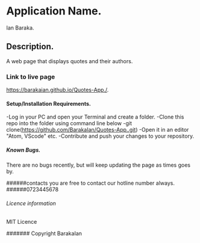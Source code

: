 # Application Name.
Ian Baraka.
## Description.
A web page that displays  quotes and their authors. 
### Link to live page
 https://barakaian.github.io/Quotes-App./.

#### Setup/Installation Requirements.

-Log in your PC and open your Terminal and create a folder.
-Clone this repo into the folder using command line below
-git clone(https://github.com/BarakaIan/Quotes-App..git)
-Open it in an editor "Atom, VScode" etc.
-Contribute and push your changes to your repository.

##### Known Bugs.
There are no bugs recently, but will keep updating the page as times goes by.

######contacts
you are free to contact our hotline number always.
######0723445678

###### Licence information
MIT Licence

####### Copyright
BarakaIan
























<!-- # QuotesApp

This project was generated with [Angular CLI](https://github.com/angular/angular-cli) version 10.2.0.

## Development server

Run `ng serve` for a dev server. Navigate to `http://localhost:4200/`. The app will automatically reload if you change any of the source files.

## Code scaffolding

Run `ng generate component component-name` to generate a new component. You can also use `ng generate directive|pipe|service|class|guard|interface|enum|module`.

## Build

Run `ng build` to build the project. The build artifacts will be stored in the `dist/` directory. Use the `--prod` flag for a production build.

## Running unit tests

Run `ng test` to execute the unit tests via [Karma](https://karma-runner.github.io).

## Running end-to-end tests

Run `ng e2e` to execute the end-to-end tests via [Protractor](http://www.protractortest.org/).

## Further help

To get more help on the Angular CLI use `ng help` or go check out the [Angular CLI Overview and Command Reference](https://angular.io/cli) page. -->
